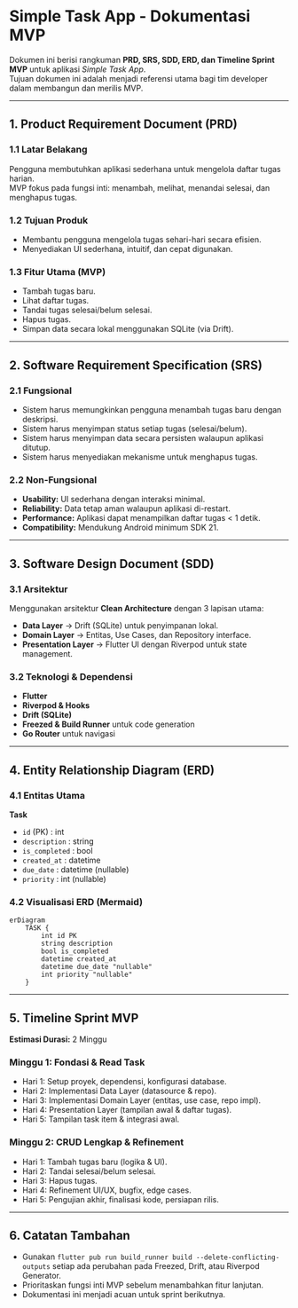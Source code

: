 # Simple Task App - Dokumentasi MVP

Dokumen ini berisi rangkuman **PRD, SRS, SDD, ERD, dan Timeline Sprint MVP** untuk aplikasi *Simple Task App*.  
Tujuan dokumen ini adalah menjadi referensi utama bagi tim developer dalam membangun dan merilis MVP.

---

## 1. Product Requirement Document (PRD)

### 1.1 Latar Belakang
Pengguna membutuhkan aplikasi sederhana untuk mengelola daftar tugas harian.  
MVP fokus pada fungsi inti: menambah, melihat, menandai selesai, dan menghapus tugas.

### 1.2 Tujuan Produk
- Membantu pengguna mengelola tugas sehari-hari secara efisien.  
- Menyediakan UI sederhana, intuitif, dan cepat digunakan.  

### 1.3 Fitur Utama (MVP)
- Tambah tugas baru.  
- Lihat daftar tugas.  
- Tandai tugas selesai/belum selesai.  
- Hapus tugas.  
- Simpan data secara lokal menggunakan SQLite (via Drift).  

---

## 2. Software Requirement Specification (SRS)

### 2.1 Fungsional
- Sistem harus memungkinkan pengguna menambah tugas baru dengan deskripsi.  
- Sistem harus menyimpan status setiap tugas (selesai/belum).  
- Sistem harus menyimpan data secara persisten walaupun aplikasi ditutup.  
- Sistem harus menyediakan mekanisme untuk menghapus tugas.  

### 2.2 Non-Fungsional
- **Usability:** UI sederhana dengan interaksi minimal.  
- **Reliability:** Data tetap aman walaupun aplikasi di-restart.  
- **Performance:** Aplikasi dapat menampilkan daftar tugas < 1 detik.  
- **Compatibility:** Mendukung Android minimum SDK 21.  

---

## 3. Software Design Document (SDD)

### 3.1 Arsitektur
Menggunakan arsitektur **Clean Architecture** dengan 3 lapisan utama:
- **Data Layer** → Drift (SQLite) untuk penyimpanan lokal.  
- **Domain Layer** → Entitas, Use Cases, dan Repository interface.  
- **Presentation Layer** → Flutter UI dengan Riverpod untuk state management.  

### 3.2 Teknologi & Dependensi
- **Flutter**  
- **Riverpod & Hooks**  
- **Drift (SQLite)**  
- **Freezed & Build Runner** untuk code generation  
- **Go Router** untuk navigasi  

---

## 4. Entity Relationship Diagram (ERD)

### 4.1 Entitas Utama
**Task**
- `id` (PK) : int  
- `description` : string  
- `is_completed` : bool  
- `created_at` : datetime  
- `due_date` : datetime (nullable)  
- `priority` : int (nullable)  

### 4.2 Visualisasi ERD (Mermaid)
```mermaid
erDiagram
    TASK {
        int id PK
        string description
        bool is_completed
        datetime created_at
        datetime due_date "nullable"
        int priority "nullable"
    }
```

---

## 5. Timeline Sprint MVP

**Estimasi Durasi:** 2 Minggu

### Minggu 1: Fondasi & Read Task
- Hari 1: Setup proyek, dependensi, konfigurasi database.  
- Hari 2: Implementasi Data Layer (datasource & repo).  
- Hari 3: Implementasi Domain Layer (entitas, use case, repo impl).  
- Hari 4: Presentation Layer (tampilan awal & daftar tugas).  
- Hari 5: Tampilan task item & integrasi awal.  

### Minggu 2: CRUD Lengkap & Refinement
- Hari 1: Tambah tugas baru (logika & UI).  
- Hari 2: Tandai selesai/belum selesai.  
- Hari 3: Hapus tugas.  
- Hari 4: Refinement UI/UX, bugfix, edge cases.  
- Hari 5: Pengujian akhir, finalisasi kode, persiapan rilis.  

---

## 6. Catatan Tambahan
- Gunakan `flutter pub run build_runner build --delete-conflicting-outputs` setiap ada perubahan pada Freezed, Drift, atau Riverpod Generator.  
- Prioritaskan fungsi inti MVP sebelum menambahkan fitur lanjutan.  
- Dokumentasi ini menjadi acuan untuk sprint berikutnya.
